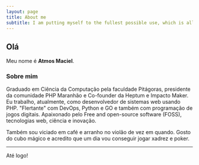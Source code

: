 ```yaml
---
layout: page
title: About me
subtitle: I am putting myself to the fullest possible use, which is all I think that any conscious entity can ever hope to do. HAL 9000
---
```


## Olá

Meu nome é **Atmos Maciel**.

### Sobre mim

Graduado em Ciência da Computação pela faculdade Pitágoras, presidente da comunidade PHP Maranhão e Co-founder da Heptum e Impacto Maker. Eu trabalho, atualmente, como desenvolvedor de sistemas web usando PHP. "Flertante" com DevOps, Python e GO e também com programação de jogos digitais. Apaixonado pelo Free and open-source software (FOSS), tecnologias web, ciência e inovação.

Também sou viciado em café e arranho no violão de vez em quando. Gosto do cubo mágico e acredito que um dia vou conseguir jogar xadrez e poker.

--------------------------------------------------

Até logo!
